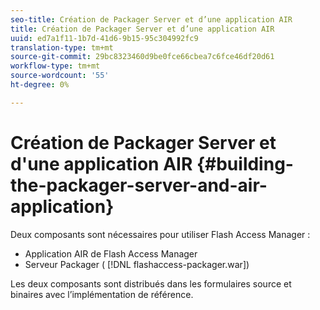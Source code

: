 ```yaml
---
seo-title: Création de Packager Server et d’une application AIR
title: Création de Packager Server et d’une application AIR
uuid: ed7a1f11-1b7d-41d6-9b15-95c304992fc9
translation-type: tm+mt
source-git-commit: 29bc8323460d9be0fce66cbea7c6fce46df20d61
workflow-type: tm+mt
source-wordcount: '55'
ht-degree: 0%

---
```



# Création de Packager Server et d&#39;une application AIR {#building-the-packager-server-and-air-application}

Deux composants sont nécessaires pour utiliser Flash Access Manager :

* Application AIR de Flash Access Manager
* Serveur Packager ( [!DNL flashaccess-packager.war])

Les deux composants sont distribués dans les formulaires source et binaires avec l’implémentation de référence.
